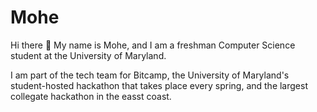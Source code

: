 # Mohe
Hi there 👋
My name is Mohe, and I am a freshman Computer Science student at the University of Maryland.

I am part of the tech team for Bitcamp, the University of Maryland's student-hosted hackathon that takes place every spring, and the largest collegate hackathon in the easst coast. 
